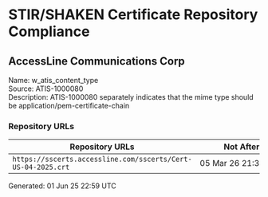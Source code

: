 # STIR/SHAKEN Certificate Repository Compliance

## AccessLine Communications Corp

Name: w_atis_content_type\
Source: ATIS-1000080\
Description: ATIS-1000080 separately indicates that the mime type should be application/pem-certificate-chain
### Repository URLs

| Repository URLs | Not After |  Problems | Link |
|-----------------|-----------|-----------|------|
| `https://sscerts.accessline.com/sscerts/Cert-US-04-2025.crt` | 05&#160;Mar&#160;26&#160;21:39&#160;UTC | true | [view](../../REPOS/47cc728accf69062e6b7a2f617b622bac397b7a9/README.md) |


Generated: 01 Jun 25 22:59 UTC
